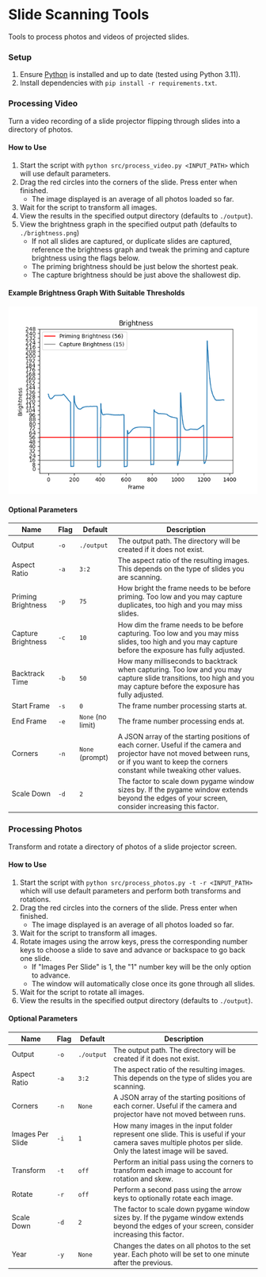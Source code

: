 # Slide Scanning Tools

Tools to process photos and videos of projected slides.

### Setup

1. Ensure [Python](https://www.python.org/downloads) is installed and up to date (tested using Python 3.11).
2. Install dependencies with `pip install -r requirements.txt`.

### Processing Video

Turn a video recording of a slide projector flipping through slides into a directory of photos.

#### How to Use

1. Start the script with `python src/process_video.py <INPUT_PATH>` which will use default parameters.
2. Drag the red circles into the corners of the slide. Press enter when finished.
    - The image displayed is an average of all photos loaded so far.
3. Wait for the script to transform all images.
4. View the results in the specified output directory (defaults to `./output`).
5. View the brightness graph in the specified output path (defaults to `./brightness.png`)
    - If not all slides are captured, or duplicate slides are captured, reference the brightness graph and tweak the
      priming and capture brightness using the flags below.
    - The priming brightness should be just below the shortest peak.
    - The capture brightness should be just above the shallowest dip.

#### Example Brightness Graph With Suitable Thresholds

![Example Brightness Graph](./example_brightness.png)

#### Optional Parameters

| Name               | Flag | Default           | Description                                                                                                                                                                                     |
|--------------------|------|-------------------|-------------------------------------------------------------------------------------------------------------------------------------------------------------------------------------------------|
| Output             | `-o` | `./output`        | The output path. The directory will be created if it does not exist.                                                                                                                            |
| Aspect Ratio       | `-a` | `3:2`             | The aspect ratio of the resulting images. This depends on the type of slides you are scanning.                                                                                                  |
| Priming Brightness | `-p` | `75`              | How bright the frame needs to be before priming. Too low and you may capture duplicates, too high and you may miss slides.                                                                      |
| Capture Brightness | `-c` | `10`              | How dim the frame needs to be before capturing. Too low and you may miss slides, too high and you may capture before the exposure has fully adjusted.                                           |
| Backtrack Time     | `-b` | `50`              | How many milliseconds to backtrack when capturing. Too low and you may capture slide transitions, too high and you may capture before the exposure has fully adjusted.                          |
| Start Frame        | `-s` | `0`               | The frame number processing starts at.                                                                                                                                                          |
| End Frame          | `-e` | `None` (no limit) | The frame number processing ends at.                                                                                                                                                            |
| Corners            | `-n` | `None` (prompt)   | A JSON array of the starting positions of each corner. Useful if the camera and projector have not moved between runs, or if you want to keep the corners constant while tweaking other values. |
| Scale Down         | `-d` | `2`               | The factor to scale down pygame window sizes by. If the pygame window extends beyond the edges of your screen, consider increasing this factor.                                                 |

### Processing Photos

Transform and rotate a directory of photos of a slide projector screen.

#### How to Use

1. Start the script with `python src/process_photos.py -t -r <INPUT_PATH>` which will use default parameters and perform both transforms and rotations.
2. Drag the red circles into the corners of the slide. Press enter when finished.
    - The image displayed is an average of all photos loaded so far.
3. Wait for the script to transform all images.
4. Rotate images using the arrow keys, press the corresponding number keys to choose a slide to save and advance or backspace to go back one slide.
    - If "Images Per Slide" is 1, the "1" number key will be the only option to advance.
    - The window will automatically close once its gone through all slides.
5. Wait for the script to rotate all images.
6. View the results in the specified output directory (defaults to `./output`).

#### Optional Parameters

| Name             | Flag | Default    | Description                                                                                                                                                  |
|------------------|------|------------|--------------------------------------------------------------------------------------------------------------------------------------------------------------|
| Output           | `-o` | `./output` | The output path. The directory will be created if it does not exist.                                                                                         |
| Aspect Ratio     | `-a` | `3:2`      | The aspect ratio of the resulting images. This depends on the type of slides you are scanning.                                                               |
| Corners          | `-n` | `None`     | A JSON array of the starting positions of each corner. Useful if the camera and projector have not moved between runs.                                       |
| Images Per Slide | `-i` | `1`        | How many images in the input folder represent one slide. This is useful if your camera saves multiple photos per slide. Only the latest image will be saved. |
| Transform        | `-t` | `off`      | Perform an initial pass using the corners to transform each image to account for rotation and skew.                                                          |
| Rotate           | `-r` | `off`      | Perform a second pass using the arrow keys to optionally rotate each image.                                                                                  |
| Scale Down       | `-d` | `2`        | The factor to scale down pygame window sizes by. If the pygame window extends beyond the edges of your screen, consider increasing this factor.              |
| Year             | `-y` | `None`     | Changes the dates on all photos to the set year. Each photo will be set to one minute after the previous.                                                    |
